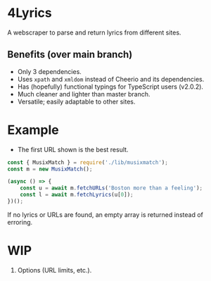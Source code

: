 # 4Lyrics
A webscraper to parse and return lyrics from different sites.

## Benefits (over main branch)
* Only 3 dependencies.
* Uses ``xpath`` and ``xmldom`` instead of Cheerio and its dependencies.
* Has (hopefully) functional typings for TypeScript users (v2.0.2).
* Much cleaner and lighter than master branch.
* Versatile; easily adaptable to other sites.

# Example
* The first URL shown is the best result.
```js
const { MusixMatch } = require('./lib/musixmatch');
const m = new MusixMatch();

(async () => {
    const u = await m.fetchURLs('Boston more than a feeling');
    const l = await m.fetchLyrics(u[0]);
})();
```
If no lyrics or URLs are found, an empty array is returned instead of erroring. 

# WIP
1. Options (URL limits, etc.).

